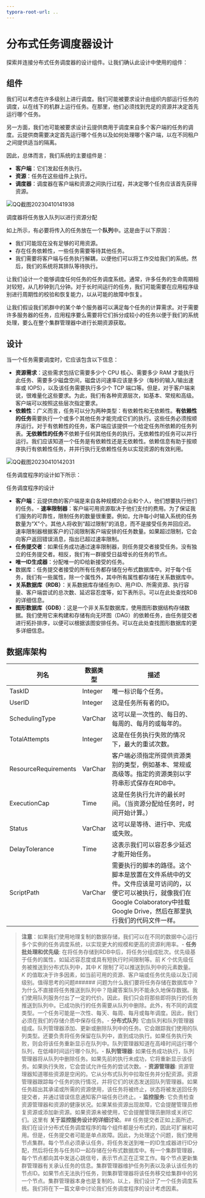 ```yaml
---
typora-root-url: ..
---
```


# 分布式任务调度器设计
探索并连接分布式任务调度器的设计组件。让我们确认此设计中使用的组件：

## 组件
我们可以考虑在许多级别上进行调度。我们可能被要求设计由组织内部运行任务的调度，以在线下的机群上运行任务。在那里，他们必须找到充足的资源并决定首先运行哪个任务。

另一方面，我们也可能被要求设计云提供商用于调度来自多个客户端的任务的调度。云提供商需要决定首先运行哪个任务以及如何处理哪个客户端，以在不同租户之间提供适当的隔离。

因此，总体而言，我们系统的主要组件是：

- **客户端**：它们发起任务执行。
- **资源**：任务在这些组件上执行。
- **调度器**：调度器在客户端和资源之间执行过程，并决定哪个任务应该首先获得资源。

![QQ截图20230410141938](/img/23-Distributed%20Task%20Scheduler/QQ%E6%88%AA%E5%9B%BE20230410141938.png)

调度器将任务放入队列以进行资源分配

如上所示，有必要将传入的任务放在一个**队列**中。这是由于以下原因：

- 我们可能现在没有足够的可用资源。
- 存在任务依赖性，一些任务需要等待其他任务。
- 我们需要将客户端与任务执行解耦，以便他们可以将工作交给我们的系统。然后，我们的系统将其排队等待执行。

让我们设计一个能够调度任何任务的任务调度系统。通常，许多任务的生命周期相对较短，从几秒钟到几分钟。对于长时间运行的任务，我们可能需要在应用程序级别进行周期性的校验和恢复能力，以从可能的故障中恢复。

让我们假设我们机群中的某个单个服务器可以满足每个任务的计算需求。对于需要许多服务器的任务，应用程序要么需要将它们拆分成较小的任务以便于我们的系统处理，要么在整个集群管理器中进行长期资源获取。

## 设计
当一个任务需要调度时，它应该包含以下信息：

- **资源需求**：这些需求包括它需要多少个 CPU 核心、需要多少 RAM 才能执行此任务、需要多少磁盘空间，磁盘访问速率应该是多少（每秒的输入/输出速率或 IOPS），以及该任务需要执行多少个 TCP 端口等。但是，对于客户端来说，很难量化这些要求。为此，我们有各种资源层次，如基本、常规和高级。客户端可以按照这些层次指定要求。
- **依赖性**：广义而言，任务可以分为两种类型：有依赖性和无依赖性。**有依赖性的任务**需要执行一个或多个其他任务才能完成它们的执行。这些任务必须按顺序运行。对于有依赖性的任务，客户端应该提供一个给定任务所依赖的任务列表。**无依赖性的任务**不依赖于任何其他任务的执行。无依赖性的任务可以并行运行。我们应该知道一个任务是有依赖性还是无依赖性。依赖信息有助于按顺序执行有依赖性任务，并并行执行无依赖性任务以实现资源的有效利用。

![QQ截图20230410142031](/img/23-Distributed%20Task%20Scheduler/QQ%E6%88%AA%E5%9B%BE20230410142031.png)

任务调度程序的设计如下所示：

任务调度程序的设计

- **客户端**：云提供商的客户端是来自各种规模的企业和个人，他们想要执行他们的任务。- **速率限制器**：客户端可用资源取决于他们支付的费用。为了保证我们服务的可靠性，限制任务的数量很重要。例如，允许每小时输入系统的任务数量为“X”个。其他人将收到“超过限制”的消息，而不是接受任务并回应迟。速率限制器根据客户的订阅限制客户端安排的任务数量。如果超过限制，它会向客户返回错误消息，指出已超过速率限制。
- **任务提交者**：如果任务成功通过速率限制器，则任务提交者接受任务。没有独立的任务提交者。相反，我们有一群接受日益增长的任务的节点。
- **唯一ID生成器**：分配唯一的ID给新接受的任务。
- 数据库：任务提交者接受的所有任务都存储在分布式数据库中。对于每个任务，我们有一些属性，除一个属性外，其中所有属性都存储在关系数据库中。
- **关系数据库（RDB）**：关系数据库存储任务ID、用户ID、所需资源、执行容量、客户端尝试的总次数、延迟容忍度等，如下表所示。可以在此处查找RDB的详细信息。
- **图形数据库（GDB）**：这是一个非关系型数据库，使用图形数据结构存储数据。我们使用它来构建和存储有向无环图（DAG）的依赖任务，由任务提交者进行拓扑排序，以便可以根据该图安排任务。可以在此处查找图形数据库的更多详细信息。

## 数据库架构

| 列名                 | 数据类型 | 描述                                                         |
| -------------------- | -------- | ------------------------------------------------------------ |
| TaskID               | Integer  | 唯一标识每个任务。                                           |
| UserID               | Integer  | 这是任务所有者的ID。                                         |
| SchedulingType       | VarChar  | 这可以是一次性的、每日的、每周的、每月的或每年的。         |
| TotalAttempts        | Integer  | 这是在任务执行失败的情况下，最大的重试次数。                           |
| ResourceRequirements | VarChar  | 客户端必须指定所提供资源类别的类型，例如基本、常规或高级等。指定的资源类别以字符串形式保存在RDB中。 |
| ExecutionCap         | Time     | 这是任务执行允许的最长时间。（当资源分配给任务时，时间开始计算。） |
| Status               | VarChar  | 这可以是等待、进行中、完成或失败。                                     |
| DelayTolerance       | Time     | 这表示我们可以容忍多少延迟才能开始任务。                              |
| ScriptPath           | VarChar  | 需要执行的脚本的路径。这个脚本是放置在文件系统中的文件。文件应该是可访问的，以便它可以被执行，就像我们在Google Colaboratory中挂载Google Drive，然后在那里执行我们的代码文件一样。 |

> **注意**：如果我们使用地理复制的数据存储，我们可以在不同的数据中心运行多个实例的任务调度系统，以实现更大的规模和更高的资源利用率。- **任务批处理和优先级**: 在将任务存储到RDB中后，将任务分组成批次。优先级基于任务的属性，如延迟容忍度或具有短执行时间限制等。前 *K* 个优先级任务被推送到分布式队列中，其中 *K* 限制了可以推送到队列中的元素数量。 *K* 的值取决于许多因素，如当前可用的资源、客户端或任务优先级以及订阅级别。值得思考的问题###### 问题为什么我们要将任务存储在数据库中？为什么不直接将任务推送到队列中？隐藏答案队列不能永久地保存数据。我们使用队列服务付出了一定的代价。因此，我们只会将那些即将执行的任务推送到队列中。已成功执行的任务需要从队列中删除。此外，有不同的调度类型。一个任务可能是一次性、每天、每周、每月或每年调度。因此，我们必须在我们的存储介质中保存任务。- **分布式队列**: 它由队列和队列管理器组成。队列管理器添加、更新或删除队列中的任务。它会跟踪我们使用的队列类型。还要负责将任务保留在队列中，直到成功执行。如果任务执行失败，则会将该任务重新显示在队列中。队列管理器知道在高峰时间运行哪个队列，在低峰时间运行哪个队列。- **队列管理器**: 如果任务成功执行，队列管理器将从队列中删除任务。如果先前的执行未成功，它将重新显示该任务。如果执行失败，它会尝试允许任务的尝试次数。- **资源管理器**: 资源管理器知道哪些资源是空闲的。它从分布式队列中拉取任务并分配资源。资源管理器跟踪每个任务的执行情况，并将它们的状态发送回队列管理器。如果任务超出其承诺或所需的资源使用，该任务将被终止，状态将被发送回任务提交者，并通过错误信息通知客户端任务已终止。- **监控服务**: 它负责检查资源管理器和资源的健康状况。如果某些资源出现故障，它会提醒管理员修复资源或添加新资源。如果资源未被使用，它会提醒管理员删除或关闭它们。这里有 **关于监控服务设计的详细讨论**。## 任务提交者正如上面所述，我们在设计分布式任务调度程序的每个组件都是分布式的，因此可扩展和可用。但是，任务提交者可能是单点故障。因此，为处理这个问题，我们使用节点集群。每个节点必须承认任务，将任务发送到唯一的ID生成器进行ID分配，然后将任务与任务ID一起存储在分布式数据库中。有一个集群管理器，每个节点都向其中发送心跳信号，表示节点正在正常工作。每个节点更新集群管理器有关承认任务的信息。集群管理器维护任务列表以及承认该任务的节点ID。如果节点无法执行任务，则集群管理器将该任务移交给集群中的另一个节点。集群管理器本身也是复制的。以上，我们设计了一个任务调度系统。我们将在下一篇文章中讨论我们任务调度程序的设计考虑因素。